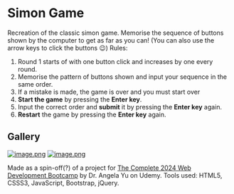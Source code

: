# Simon Game

Recreation of the classic simon game. Memorise the sequence of buttons shown by the computer to get as far as you can! 
(You can also use the arrow keys to click the buttons 😉)
Rules: 
1. Round 1 starts of with one button click and increases by one every round.
2. Memorise the pattern of buttons shown and input your sequence in the same order.
3. If a mistake is made, the game is over and you must start over
4. **Start the game** by pressing the **Enter key**.
5. Input the correct order and **submit** it by pressing the **Enter key** again.
6. **Restart** the game by pressing the **Enter key** again.

## Gallery
[![image.png](https://i.postimg.cc/j5MF1V88/image.png)](https://postimg.cc/phnC9SM8)
[![image.png](https://i.postimg.cc/W1tm1dkc/image.png)](https://postimg.cc/68J4H5cM)

Made as a spin-off(?) of a project for [The Complete 2024 Web Development Bootcamp](https://www.udemy.com/course/the-complete-web-development-bootcamp/) by Dr. Angela Yu on Udemy.
Tools used: HTML5, CSSS3, JavaScript, Bootstrap, jQuery.

